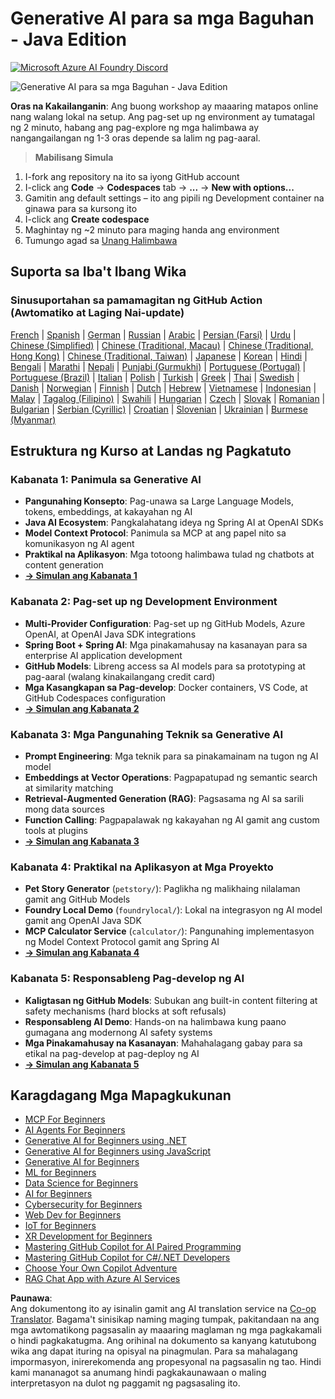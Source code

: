 <!--
CO_OP_TRANSLATOR_METADATA:
{
  "original_hash": "90ac762d40c6db51b8081cdb3e49e9db",
  "translation_date": "2025-08-07T11:18:11+00:00",
  "source_file": "README.md",
  "language_code": "tl"
}
-->
# Generative AI para sa mga Baguhan - Java Edition
[![Microsoft Azure AI Foundry Discord](https://dcbadge.limes.pink/api/server/ByRwuEEgH4)](https://discord.com/invite/ByRwuEEgH4)

![Generative AI para sa mga Baguhan - Java Edition](../../translated_images/beg-genai-series.8b48be9951cc574c25f8a3accba949bfd03c2f008e2c613283a1b47316fbee68.tl.png)

**Oras na Kakailanganin**: Ang buong workshop ay maaaring matapos online nang walang lokal na setup. Ang pag-set up ng environment ay tumatagal ng 2 minuto, habang ang pag-explore ng mga halimbawa ay nangangailangan ng 1-3 oras depende sa lalim ng pag-aaral.

> **Mabilisang Simula**

1. I-fork ang repository na ito sa iyong GitHub account
2. I-click ang **Code** → **Codespaces** tab → **...** → **New with options...**
3. Gamitin ang default settings – ito ang pipili ng Development container na ginawa para sa kursong ito
4. I-click ang **Create codespace**
5. Maghintay ng ~2 minuto para maging handa ang environment
6. Tumungo agad sa [Unang Halimbawa](./02-SetupDevEnvironment/README.md#step-2-create-a-github-personal-access-token)

## Suporta sa Iba't Ibang Wika

### Sinusuportahan sa pamamagitan ng GitHub Action (Awtomatiko at Laging Nai-update)

[French](../fr/README.md) | [Spanish](../es/README.md) | [German](../de/README.md) | [Russian](../ru/README.md) | [Arabic](../ar/README.md) | [Persian (Farsi)](../fa/README.md) | [Urdu](../ur/README.md) | [Chinese (Simplified)](../zh/README.md) | [Chinese (Traditional, Macau)](../mo/README.md) | [Chinese (Traditional, Hong Kong)](../hk/README.md) | [Chinese (Traditional, Taiwan)](../tw/README.md) | [Japanese](../ja/README.md) | [Korean](../ko/README.md) | [Hindi](../hi/README.md) | [Bengali](../bn/README.md) | [Marathi](../mr/README.md) | [Nepali](../ne/README.md) | [Punjabi (Gurmukhi)](../pa/README.md) | [Portuguese (Portugal)](../pt/README.md) | [Portuguese (Brazil)](../br/README.md) | [Italian](../it/README.md) | [Polish](../pl/README.md) | [Turkish](../tr/README.md) | [Greek](../el/README.md) | [Thai](../th/README.md) | [Swedish](../sv/README.md) | [Danish](../da/README.md) | [Norwegian](../no/README.md) | [Finnish](../fi/README.md) | [Dutch](../nl/README.md) | [Hebrew](../he/README.md) | [Vietnamese](../vi/README.md) | [Indonesian](../id/README.md) | [Malay](../ms/README.md) | [Tagalog (Filipino)](./README.md) | [Swahili](../sw/README.md) | [Hungarian](../hu/README.md) | [Czech](../cs/README.md) | [Slovak](../sk/README.md) | [Romanian](../ro/README.md) | [Bulgarian](../bg/README.md) | [Serbian (Cyrillic)](../sr/README.md) | [Croatian](../hr/README.md) | [Slovenian](../sl/README.md) | [Ukrainian](../uk/README.md) | [Burmese (Myanmar)](../my/README.md)

## Estruktura ng Kurso at Landas ng Pagkatuto

### **Kabanata 1: Panimula sa Generative AI**
- **Pangunahing Konsepto**: Pag-unawa sa Large Language Models, tokens, embeddings, at kakayahan ng AI
- **Java AI Ecosystem**: Pangkalahatang ideya ng Spring AI at OpenAI SDKs
- **Model Context Protocol**: Panimula sa MCP at ang papel nito sa komunikasyon ng AI agent
- **Praktikal na Aplikasyon**: Mga totoong halimbawa tulad ng chatbots at content generation
- **[→ Simulan ang Kabanata 1](./01-IntroToGenAI/README.md)**

### **Kabanata 2: Pag-set up ng Development Environment**
- **Multi-Provider Configuration**: Pag-set up ng GitHub Models, Azure OpenAI, at OpenAI Java SDK integrations
- **Spring Boot + Spring AI**: Mga pinakamahusay na kasanayan para sa enterprise AI application development
- **GitHub Models**: Libreng access sa AI models para sa prototyping at pag-aaral (walang kinakailangang credit card)
- **Mga Kasangkapan sa Pag-develop**: Docker containers, VS Code, at GitHub Codespaces configuration
- **[→ Simulan ang Kabanata 2](./02-SetupDevEnvironment/README.md)**

### **Kabanata 3: Mga Pangunahing Teknik sa Generative AI**
- **Prompt Engineering**: Mga teknik para sa pinakamainam na tugon ng AI model
- **Embeddings at Vector Operations**: Pagpapatupad ng semantic search at similarity matching
- **Retrieval-Augmented Generation (RAG)**: Pagsasama ng AI sa sarili mong data sources
- **Function Calling**: Pagpapalawak ng kakayahan ng AI gamit ang custom tools at plugins
- **[→ Simulan ang Kabanata 3](./03-CoreGenerativeAITechniques/README.md)**

### **Kabanata 4: Praktikal na Aplikasyon at Mga Proyekto**
- **Pet Story Generator** (`petstory/`): Paglikha ng malikhaing nilalaman gamit ang GitHub Models
- **Foundry Local Demo** (`foundrylocal/`): Lokal na integrasyon ng AI model gamit ang OpenAI Java SDK
- **MCP Calculator Service** (`calculator/`): Pangunahing implementasyon ng Model Context Protocol gamit ang Spring AI
- **[→ Simulan ang Kabanata 4](./04-PracticalSamples/README.md)**

### **Kabanata 5: Responsableng Pag-develop ng AI**
- **Kaligtasan ng GitHub Models**: Subukan ang built-in content filtering at safety mechanisms (hard blocks at soft refusals)
- **Responsableng AI Demo**: Hands-on na halimbawa kung paano gumagana ang modernong AI safety systems
- **Mga Pinakamahusay na Kasanayan**: Mahahalagang gabay para sa etikal na pag-develop at pag-deploy ng AI
- **[→ Simulan ang Kabanata 5](./05-ResponsibleGenAI/README.md)**

## Karagdagang Mga Mapagkukunan

- [MCP For Beginners](https://github.com/microsoft/mcp-for-beginners)
- [AI Agents For Beginners](https://github.com/microsoft/ai-agents-for-beginners)
- [Generative AI for Beginners using .NET](https://github.com/microsoft/Generative-AI-for-beginners-dotnet)
- [Generative AI for Beginners using JavaScript](https://github.com/microsoft/generative-ai-with-javascript)
- [Generative AI for Beginners](https://github.com/microsoft/generative-ai-for-beginners)
- [ML for Beginners](https://aka.ms/ml-beginners)
- [Data Science for Beginners](https://aka.ms/datascience-beginners)
- [AI for Beginners](https://aka.ms/ai-beginners)
- [Cybersecurity for Beginners](https://github.com/microsoft/Security-101)
- [Web Dev for Beginners](https://aka.ms/webdev-beginners)
- [IoT for Beginners](https://aka.ms/iot-beginners)
- [XR Development for Beginners](https://github.com/microsoft/xr-development-for-beginners)
- [Mastering GitHub Copilot for AI Paired Programming](https://aka.ms/GitHubCopilotAI)
- [Mastering GitHub Copilot for C#/.NET Developers](https://github.com/microsoft/mastering-github-copilot-for-dotnet-csharp-developers)
- [Choose Your Own Copilot Adventure](https://github.com/microsoft/CopilotAdventures)
- [RAG Chat App with Azure AI Services](https://github.com/Azure-Samples/azure-search-openai-demo-java)

**Paunawa**:  
Ang dokumentong ito ay isinalin gamit ang AI translation service na [Co-op Translator](https://github.com/Azure/co-op-translator). Bagama't sinisikap naming maging tumpak, pakitandaan na ang mga awtomatikong pagsasalin ay maaaring maglaman ng mga pagkakamali o hindi pagkakatugma. Ang orihinal na dokumento sa kanyang katutubong wika ang dapat ituring na opisyal na pinagmulan. Para sa mahalagang impormasyon, inirerekomenda ang propesyonal na pagsasalin ng tao. Hindi kami mananagot sa anumang hindi pagkakaunawaan o maling interpretasyon na dulot ng paggamit ng pagsasaling ito.